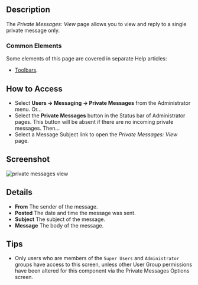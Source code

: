 <!-- Filename: Help4.x:Private_Messages:_Read / Display title: Private Messages: View -->

## Description

The *Private Messages: View* page allows you to view and reply to a single 
private message only.

### Common Elements

Some elements of this page are covered in separate Help articles:

* [Toolbars](jdocmanual?article=help/common-elements/toolbars).

## How to Access

- Select **Users → Messaging → Private Messages** from the Administrator menu. Or...
- Select the **Private Messages** button in the Status bar of Administrator 
  pages. This button will be absent if there are no incoming private messages. Then...
- Select a Message Subject link to open the *Private Messages: View* page.

## Screenshot

![private messages view](../../../en/images/private-messages/private-messages-view.png)

## Details

- **From** The sender of the message.
- **Posted** The date and time the message was sent.
- **Subject** The subject of the message.
- **Message** The body of the message.

## Tips

- Only users who are members of the `Super Users` and `Administrator`
  groups have access to this screen, unless other User Group permissions have 
  been altered for this component via the Private Messages Options screen.

